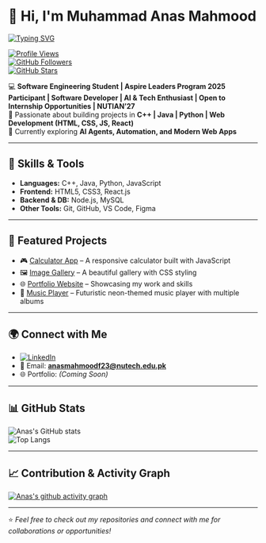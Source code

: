 # 👋 Hi, I'm Muhammad Anas Mahmood  

[![Typing SVG](https://readme-typing-svg.herokuapp.com?font=Fira+Code&size=22&duration=3000&pause=1000&color=0E75B6&center=true&vCenter=true&width=900&lines=Software+Engineering+Student;Aspire+Leaders+Program+2025+Participant;Aspiring+Software+Developer;AI+%26+Tech+Enthusiast;Open+to+Internship+Opportunities;NUTIAN%E2%80%9927)](https://git.io/typing-svg)  

[![Profile Views](https://komarev.com/ghpvc/?username=anasmahmoodprogrammer&label=Profile%20Views&color=0e75b6&style=flat)](https://github.com/anasmahmoodprogrammer)  
[![GitHub Followers](https://img.shields.io/github/followers/anasmahmoodprogrammer?label=Followers&style=social)](https://github.com/anasmahmoodprogrammer?tab=followers)  
[![GitHub Stars](https://img.shields.io/github/stars/anasmahmoodprogrammer?label=Stars&style=social)](https://github.com/anasmahmoodprogrammer?tab=repositories)  

💻 **Software Engineering Student | Aspire Leaders Program 2025 Participant | Software Developer | AI & Tech Enthusiast | Open to Internship Opportunities | NUTIAN’27**  
🚀 Passionate about building projects in **C++ | Java | Python | Web Development (HTML, CSS, JS, React)**  
🌱 Currently exploring **AI Agents, Automation, and Modern Web Apps**  

---

## 🔧 Skills & Tools
- **Languages:** C++, Java, Python, JavaScript  
- **Frontend:** HTML5, CSS3, React.js  
- **Backend & DB:** Node.js, MySQL  
- **Other Tools:** Git, GitHub, VS Code, Figma  

---

## 🚀 Featured Projects
- 🎮 [Calculator App](https://github.com/anasmahmoodprogrammer/Calculator) – A responsive calculator built with JavaScript  
- 🖼️ [Image Gallery](https://github.com/anasmahmoodprogrammer/Image-Gallery) – A beautiful gallery with CSS styling  
- 🌐 [Portfolio Website](https://github.com/anasmahmoodprogrammer/Portfolio) – Showcasing my work and skills  
- 🎵 [Music Player](https://github.com/anasmahmoodprogrammer/Music-Player) – Futuristic neon-themed music player with multiple albums  

---

## 🌍 Connect with Me
- [![LinkedIn](https://img.shields.io/badge/LinkedIn-Connect-blue?style=flat&logo=linkedin)](https://www.linkedin.com/in/anasmahmoodprogrammer)  
- 📧 Email: **anasmahmoodf23@nutech.edu.pk**  
- 🌐 Portfolio: *(Coming Soon)*  

---

## 📊 GitHub Stats
![Anas's GitHub stats](https://github-readme-stats.vercel.app/api?username=anasmahmoodprogrammer&show_icons=true&theme=radical)  
![Top Langs](https://github-readme-stats.vercel.app/api/top-langs/?username=anasmahmoodprogrammer&layout=compact&theme=radical)  

---

## 📈 Contribution & Activity Graph
[![Anas's github activity graph](https://github-readme-activity-graph.vercel.app/graph?username=anasmahmoodprogrammer&bg_color=0d1117&color=ffffff&line=0e75b6&point=1adbce&area=true&hide_border=true)](https://github.com/ashutosh00710/github-readme-activity-graph)

---

⭐️ *Feel free to check out my repositories and connect with me for collaborations or opportunities!*  

